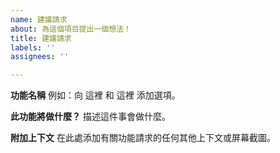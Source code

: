 ```yaml
---
name: 建議請求
about: 為這個項目提出一個想法！
title: 建議請求
labels: ''
assignees: ''

---
```


**功能名稱**
例如：向 這裡 和 這裡 添加選項。

**此功能將做什麼？**
描述這件事會做什麼。

**附加上下文**
在此處添加有關功能請求的任何其他上下文或屏幕截圖。